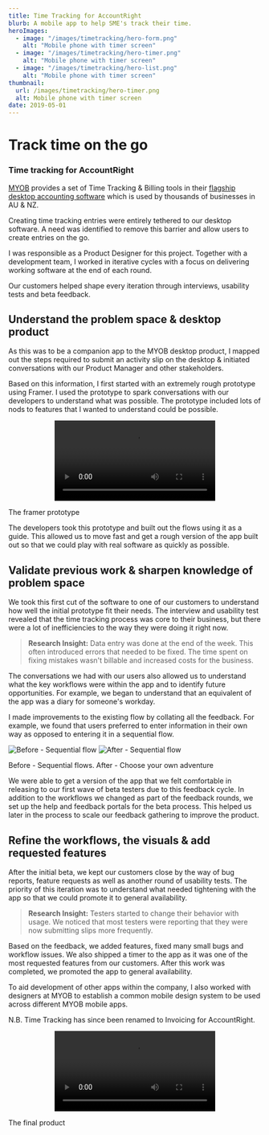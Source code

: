 ```yaml
---
title: Time Tracking for AccountRight
blurb: A mobile app to help SME's track their time.
heroImages:
  - image: "/images/timetracking/hero-form.png"
    alt: "Mobile phone with timer screen"
  - image: "/images/timetracking/hero-timer.png"
    alt: "Mobile phone with timer screen"
  - image: "/images/timetracking/hero-list.png"
    alt: "Mobile phone with timer screen"
thumbnail: 
  url: /images/timetracking/hero-timer.png
  alt: Mobile phone with timer screen
date: 2019-05-01
---
```


# Track time on the go
### Time tracking for AccountRight

[MYOB](https://myob.com) provides a set of Time Tracking & Billing tools in their [flagship desktop accounting software](https://www.myob.com/au/accounting-software/accountright) which is used by thousands of businesses in AU & NZ.

Creating time tracking entries were entirely tethered to our desktop software. A need was identified to remove this barrier and allow users to create entries on the go.

I was responsible as a Product Designer for this project. Together with a development team, I worked in iterative cycles with a focus on delivering working software at the end of each round.

Our customers helped shape every iteration through interviews, usability tests and beta feedback.

## Understand the problem space & desktop product

As this was to be a companion app to the MYOB desktop product, I mapped out the steps required to submit an activity slip on the desktop & initiated conversations with our Product Manager and other stakeholders.

Based on this information, I first started with an extremely rough prototype using Framer. I used the prototype to spark conversations with our developers to understand what was possible. The prototype included lots of nods to features that I wanted to understand could be possible.

<div>
    <video width="100%" style="max-width: 320px; margin: 0 auto; display: block;" controls autoPlay>
        <source src="/images/timetracking/framer-prototype-white-bg.mp4" />
    </video>
</div>
<p class="caption">The framer prototype</p>

The developers took this prototype and built out the flows using it as a guide. This allowed us to move fast and get a rough version of the app built out so that we could play with real software as quickly as possible.

## Validate previous work & sharpen knowledge of problem space

We took this first cut of the software to one of our customers to understand how well the initial prototype fit their needs. The interview and usability test revealed that the time tracking process was core to their business, but there were a lot of inefficiencies to the way they were doing it right now.

> **Research Insight:** Data entry was done at the end of the week. This often introduced errors that needed to be fixed. The time spent on fixing mistakes wasn't billable and increased costs for the business.

The conversations we had with our users also allowed us to understand what the key workflows were within the app and to identify future opportunities. For example, we began to understand that an equivalent of the app was a diary for someone's workday.

I made improvements to the existing flow by collating all the feedback. For example, we found that users preferred to enter information in their own way as opposed to entering it in a sequential flow.

<div class="full-bleed-image-grid"> 
    <img src="/images/timetracking/flow-before.png" alt="Before - Sequential flow" />
    <img src="/images/timetracking/flow-after.png" alt="After - Sequential flow" />
</div>

<p class="caption">Before - Sequential flows. After - Choose your own adventure</p>


We were able to get a version of the app that we felt comfortable in releasing to our first wave of beta testers due to this feedback cycle. In addition to the workflows we changed as part of the feedback rounds, we set up the help and feedback portals for the beta process. This helped us later in the process to scale our feedback gathering to improve the product.

## Refine the workflows, the visuals & add requested features

After the initial beta, we kept our customers close by the way of bug reports, feature requests as well as another round of usability tests. The priority of this iteration was to understand what needed tightening with the app so that we could promote it to general availability.

> **Research Insight:** Testers started to change their behavior with usage. We noticed that most testers were reporting that they were now submitting slips more frequently.

Based on the feedback, we added features, fixed many small bugs and workflow issues. We also shipped a timer to the app as it was one of the most requested features from our customers. After this work was completed, we promoted the app to general availability.

To aid development of other apps within the company, I also worked with designers at MYOB to establish a common mobile design system to be used across different MYOB mobile apps.

N.B. Time Tracking has since been renamed to Invoicing for AccountRight.

<div>
    <video width="100%" controls style="max-width: 320px; margin: 0 auto; display: block;">
        <source src="/images/timetracking/final_app.mp4" />
    </video>
</div>

<p class="caption">The final product</p>